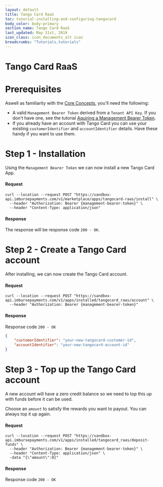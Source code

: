 ```yaml
---
layout: default
title: Tango Card RaaS
toc: tutorial-installing-and-configuring-tangocard
body_color: body-primary
section_name: Tango Card RaaS
last_updated: May 31st, 2019
icon_class: icon_documents_alt icon
breadcrumbs: "Tutorials,tutorials"
---
```

# Tango Card RaaS

# Prerequisites
Aswell as familiarity with the [Core Concepts](/pages/guides/core-concepts), you'll need the following:

- A valid `Management Bearer Token` derived from a `Tenant API Key`. If you don't have one, see the tutorial [Aquiring a Management Bearer Token](#aquire-management-bearer-token).
- If you already have an account with Tango Card you can use your existing `customerIdentifier` and `accountIdentifier` details. Have these handy if you want to use them.

# Step 1 - Installation
Using the `Management Bearer Token` we can now install a new Tango Card App.

#### Request
```curl
curl --location --request POST "https://sandbox-api.imbursepayments.com/v1/marketplace/apps/tangocard-raas/install" \
  --header "Authorization: Bearer {management-bearer-token}" \
  --header "Content-Type: application/json"
```

#### Response
The response will be response code `200 - OK`.


# Step 2 - Create a Tango Card account
After installing, we can now create the Tango Card account.

#### Request
```curl
curl --location --request POST "https://sandbox-api.imbursepayments.com/v1/apps/installed/tangocard_raas/account" \
  --header "Authorization: Bearer {management-bearer-token}"
```

#### Response
Response code `200 - OK`

```json
{
    "customerIdentifier": "your-new-tangocard-customer-id",
    "accountIdentifier": "your-new-tangocard-account-id"
}
```

# Step 3 - Top up the Tango Card account
A new account will have a zero credit balance so we need to top this up with funds before it can be used.

Choose an `amount` to satisfy the rewards you want to payout. You can always top it up again.

#### Request
```curl
curl --location --request POST "https://sandbox-api.imbursepayments.com/v1/apps/installed/tangocard_raas/deposit-funds" \
  --header "Authorization: Bearer {management-bearer-token}" \
  --header "Content-Type: application/json" \
  -data "{\"amount\":0}"
```

#### Response
Response code `200 - OK`
